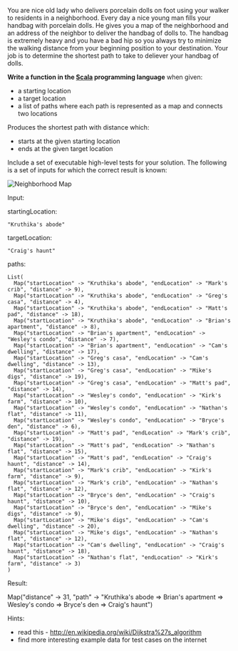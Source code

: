 You are nice old lady who delivers porcelain dolls on foot using your walker to residents in a neighborhood. Every day a nice young man fills your handbag with porcelain dolls. He gives you a map of the neighborhood and an address of the neighbor to deliver the handbag of dolls to. The handbag is extremely heavy and you have a bad hip so you always try to minimize the walking distance from your beginning position to your destination. Your job is to determine the shortest path to take to deliever your handbag of dolls.

**Write a function in the [Scala](http://www.scala-lang.org/) programming language** when given:

* a starting location
* a target location
* a list of paths where each path is represented as a map and connects two locations
  
Produces the shortest path with distance which:

* starts at the given starting location
* ends at the given target location
 
Include a set of executable high-level tests for your solution. The following is a set of inputs for which the correct result is known:

![Neighborhood Map](raw.github.com/postnati/doll-delivery/master/neighborhood-map.png)

Input:

  startingLocation:

    "Kruthika's abode"

  targetLocation:

    "Craig's haunt"

  paths: 

    List(
      Map("startLocation" -> "Kruthika's abode", "endLocation" -> "Mark's crib", "distance" -> 9),
      Map("startLocation" -> "Kruthika's abode", "endLocation" -> "Greg's casa", "distance" -> 4),
      Map("startLocation" -> "Kruthika's abode", "endLocation" -> "Matt's pad", "distance" -> 18),
      Map("startLocation" -> "Kruthika's abode", "endLocation" -> "Brian's apartment", "distance" -> 8),
      Map("startLocation" -> "Brian's apartment", "endLocation" -> "Wesley's condo", "distance" -> 7),
      Map("startLocation" -> "Brian's apartment", "endLocation" -> "Cam's dwelling", "distance" -> 17),
      Map("startLocation" -> "Greg's casa", "endLocation" -> "Cam's dwelling", "distance" -> 13),
      Map("startLocation" -> "Greg's casa", "endLocation" -> "Mike's digs", "distance" -> 19),
      Map("startLocation" -> "Greg's casa", "endLocation" -> "Matt's pad", "distance" -> 14),
      Map("startLocation" -> "Wesley's condo", "endLocation" -> "Kirk's farm", "distance" -> 10),
      Map("startLocation" -> "Wesley's condo", "endLocation" -> "Nathan's flat", "distance" -> 11),
      Map("startLocation" -> "Wesley's condo", "endLocation" -> "Bryce's den", "distance" -> 6),
      Map("startLocation" -> "Matt's pad", "endLocation" -> "Mark's crib", "distance" -> 19),
      Map("startLocation" -> "Matt's pad", "endLocation" -> "Nathan's flat", "distance" -> 15),
      Map("startLocation" -> "Matt's pad", "endLocation" -> "Craig's haunt", "distance" -> 14),
      Map("startLocation" -> "Mark's crib", "endLocation" -> "Kirk's farm", "distance" -> 9),
      Map("startLocation" -> "Mark's crib", "endLocation" -> "Nathan's flat", "distance" -> 12),
      Map("startLocation" -> "Bryce's den", "endLocation" -> "Craig's haunt", "distance" -> 10),
      Map("startLocation" -> "Bryce's den", "endLocation" -> "Mike's digs", "distance" -> 9),
      Map("startLocation" -> "Mike's digs", "endLocation" -> "Cam's dwelling", "distance" -> 20),
      Map("startLocation" -> "Mike's digs", "endLocation" -> "Nathan's flat", "distance" -> 12),
      Map("startLocation" -> "Cam's dwelling", "endLocation" -> "Craig's haunt", "distance" -> 18),
      Map("startLocation" -> "Nathan's flat", "endLocation" -> "Kirk's farm", "distance" -> 3)
    )

Result:
  
  Map("distance" -> 31, "path" -> "Kruthika's abode => Brian's apartment => Wesley's condo => Bryce's den => Craig's haunt")

Hints:

* read this - http://en.wikipedia.org/wiki/Dijkstra%27s_algorithm
* find more interesting example data for test cases on the internet
